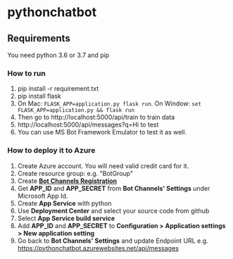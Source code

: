 # pythonchatbot

## Requirements
You need python 3.6 or 3.7 and pip

### How to run
1. pip install -r requirement.txt
2. pip install flask
3. On Mac: `FLASK_APP=application.py flask run`. On Window: `set FLASK_APP=application.py && flask run` 
4. Then go to http://localhost:5000/api/train to train data
5. http://localhost:5000/api/messages?q=Hi to test
6. You can use MS Bot Framework Emulator to test it as well.

### How to deploy it to Azure
1. Create Azure account. You will need valid credit card for it.
2. Create resource group: e.g. "BotGroup"
3. Create **[Bot Channels Registration](https://docs.microsoft.com/en-us/azure/bot-service/bot-service-quickstart-registration?view=azure-bot-service-3.0)**
4. Get **APP_ID** and **APP_SECRET** from **Bot Channels' Settings** under Microsoft App Id.
5. Create **App Service** with python
6. Use **Deployment Center** and select your source code from github
7. Select **App Service build service**
8. Add **APP_ID** and **APP_SECRET** to **Configuration > Application settings > New application setting**
9. Go back to **Bot Channels' Settings** and update Endpoint URL e.g. https://pythonchatbot.azurewebsites.net/api/messages

